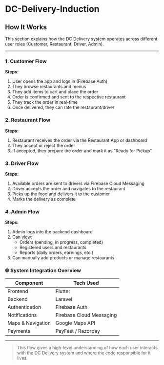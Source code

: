# DC-Delivery-Induction


##  How It Works

This section explains how the DC Delivery system operates across different user roles (Customer, Restaurant, Driver, Admin).

---

###  1. Customer Flow

**Steps:**
1. User opens the app and logs in (Firebase Auth)
2. They browse restaurants and menus
3. They add items to cart and place the order
4. Order is confirmed and sent to the respective restaurant
5. They track the order in real-time
6. Once delivered, they can rate the restaurant/driver


###  2. Restaurant Flow

**Steps:**
1. Restaurant receives the order via the Restaurant App or dashboard
2. They accept or reject the order
3. If accepted, they prepare the order and mark it as "Ready for Pickup"


###  3. Driver Flow

**Steps:**
1. Available orders are sent to drivers via Firebase Cloud Messaging
2. Driver accepts the order and navigates to the restaurant
3. Picks up the food and delivers it to the customer
4. Marks the delivery as complete


### 4. Admin Flow

**Steps:**
1. Admin logs into the backend dashboard
2. Can view:
   - Orders (pending, in progress, completed)
   - Registered users and restaurants
   - Reports (daily orders, earnings, etc.)
3. Can manually add products or manage restaurants


### 🌐 System Integration Overview

| Component          | Tech Used      |
|--------------------|----------------|
| Frontend           | Flutter         |
| Backend            | Laravel         |
| Authentication     | Firebase Auth   |
| Notifications      | Firebase Cloud Messaging |
| Maps & Navigation  | Google Maps API |
| Payments           | PayFast / Razorpay |

---

> This flow gives a high-level understanding of how each user interacts with the DC Delivery system and where the code responsible for it lives.
